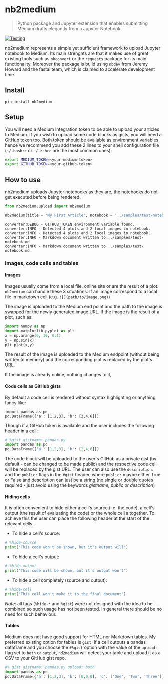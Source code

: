 # nb2medium
> Python package and Jupyter extension that enables submitting Medium drafts elegantly from a Jupyter Notebook


[![Testing](https://github.com/lucharo/nb2medium/actions/workflows/main.yml/badge.svg)](https://github.com/lucharo/nb2medium/actions/workflows/main.yml)

nb2medium represents a simple yet sufficient framework to upload Jupyter notebook to Medium. Its main strenghts are that it makes use of great existing tools such as `nbconvert` or the `requests` package for its main functionality. Moreover the package is build using `nbdev` from Jeremy Howard and the fastai team, which is claimed to accelerate development time.

## Install

`pip install nb2medium`

## Setup

You will need a Medium Integration token to be able to upload your articles to Medium. If you wish to upload some code blocks as gists, you will need a GitHub token too.
Both token should be available as environment variables, hence we recommend you add these 2 lines to your shell configuration file (`~/.bashrc` or `~/.zshrc` are the most common ones):
```bash
export MEDIUM_TOKEN=<your-medium-token>
export GITHUB_TOKEN=<your-github-token>
```

## How to use

nb2medium uploads Jupyter notebooks as they are, the notebooks do not get executed before being rendered.

```python
from nb2medium.upload import nb2medium

nb2medium(title = 'My First Article', notebook = '../samples/test-notebook.ipynb');
```

    converter:DEBUG - GITHUB_TOKEN environment variable found.
    converter:INFO - Detected 4 plots and 2 local images in notebook.
    converter:INFO - Detected 4 plots and 2 local images in notebook.
    converter:INFO - Markdown document written to ../samples/test-notebook.md
    converter:INFO - Markdown document written to ../samples/test-notebook.md


### Images, code cells and tables

#### Images

Images usually come from a local file, online site or are the result of a plot. `nb2medium` can handle these 3 situations. If an image correspond to a local file in markdown cell (e.g. `![](path/to/image.png)`)

The image is uploaded to the Medium end point and the path to the image is swapped for the newly generated image URL.
If the image is the result of a plot, such as:
```python
import numpy as np
import matplotlib.pyplot as plt
x = np.arange(0, 10, 0.1)
y = np.sin(x)
plt.plot(x,y)
```
The result of the image is uploaded to the Medium endpoint (without being written to memory) and the corresponding plot is replaced by the plot's URL.

If the image is already online, nothing changes to it,

#### Code cells as GitHub gists

By default a code cell is rendered without syntax highlighting or anything fancy like:
```
import pandas as pd
pd.DataFrame({'a': [1,2,3], 'b': [2,4,6]})
```
Though if a GitHub token is available and the user includes the following header in a cell:
```python
# %gist gistname: pandas.py
import pandas as pd
pd.DataFrame({'a': [1,2,3], 'b': [2,4,6]})
```
The code block will be uploaded to the user's GitHub as a private gist (by default - can be changed to be made public) and the respective code cell will be replaced by the gist URL. The user can also use the `description:` and the `public:` flags in the `#gist` header, where `public:` maybe either True or False and description can just be a string (no single or double quotes required - just avoid using the keywords *gistname, public or description*)

#### Hiding cells

It is often convenient to hide either a cell's source (i.e. the code), a cell's output (the result of evaluating the code) or the whole cell altogether. To achieve this the user can place the following header at the start of the relevant cells.
* To hide a cell's source:
```python
# %hide-source
print("This code won't be shown, but it's output will")
```
* To hide a cell's output:
```python
# %hide-output
print("This code will be shown, but it's output won't")
```
* To hide a cell completely (source and output):
```python
# %hide-cell
print("This cell won't make it to the final document")
```

_Note:_ all tags (`%hide-*` and `%gist`) were not designed with the idea to be combined so such usage has not been tested. In general there should be no need for such behaviour.

#### Tables

Medium does not have good support for HTML nor Markdown tables. My preferred existing option for tables is `gist`. If a cell outputs a pandas dataframe and you choose the `#%gist` option with the value of the `upload:` flag set to `both` or `output`, `nd2medium` will detect your table and upload it as a CSV to your GitHub gist repo.
```python
#% gist gistname: pandas.py upload: both
import pandas as pd
pd.DataFrame({'a': [1,2,3], 'b': [0,0,0], 'c': ['One', 'Two', 'Three']})
```

